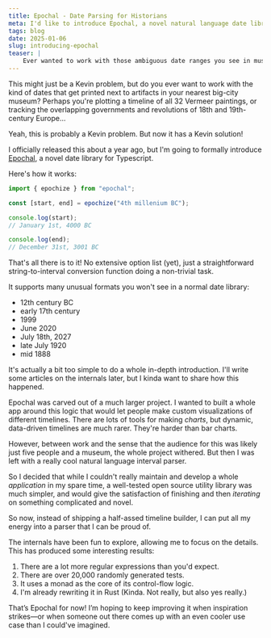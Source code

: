 ```yaml
---
title: Epochal - Date Parsing for Historians
meta: I'd like to introduce Epochal, a novel natural language date library handling for ambiguous historical dates.
tags: blog
date: 2025-01-06
slug: introducing-epochal
teaser: |
    Ever wanted to work with those ambiguous date ranges you see in museum exhibits? Whether it's plotting the timeline of Vermeer’s masterpieces or untangling the chaotic revolutions of 18th-century Europe, I’ve got a solution for you—or maybe just for me! Meet Epochal, a novel date library for Typescript that brings natural language date parsing to a whole new level.
---
```


This might just be a Kevin problem, but do you ever want to work with the kind
of dates that get printed next to artifacts in your nearest big-city museum?
Perhaps you're plotting a timeline of all 32 Vermeer paintings, or tracking the
overlapping governments and revolutions of 18th and 19th-century Europe...

Yeah, this is probably a Kevin problem. But now it has a Kevin solution!

I officially released this about a year ago, but I'm going to formally introduce
[Epochal](https://github.com/kjrocker/epochal), a novel date library for
Typescript.

Here's how it works:

```ts
import { epochize } from "epochal";

const [start, end] = epochize("4th millenium BC");

console.log(start);
// January 1st, 4000 BC

console.log(end);
// December 31st, 3001 BC
```

That's all there is to it! No extensive option list (yet), just a
straightforward string-to-interval conversion function doing a non-trivial task.

It supports many unusual formats you won't see in a normal date library:

- 12th century BC
- early 17th century
- 1999
- June 2020
- July 18th, 2027
- late July 1920
- mid 1888

It's actually a bit too simple to do a whole in-depth introduction. I'll write
some articles on the internals later, but I kinda want to share how this
happened.

Epochal was carved out of a much larger project. I wanted to built a whole app
around this logic that would let people make custom visualizations of different
timelines. There are lots of tools for making _charts_, but dynamic, data-driven
timelines are much rarer. They're harder than bar charts.

However, between work and the sense that the audience for this was likely just
five people and a museum, the whole project withered. But then I was left with a
really cool natural language interval parser.

So I decided that while I couldn't really maintain and develop a whole
_application_ in my spare time, a well-tested open source utility library was
much simpler, and would give the satisfaction of finishing and then _iterating_
on something complicated and novel.

So now, instead of shipping a half-assed timeline builder, I can put all my
energy into a parser that I can be proud of.

The internals have been fun to explore, allowing me to focus on the details.
This has produced some interesting results:

1. There are a lot more regular expressions than you'd expect.
2. There are over 20,000 randomly generated tests.
3. It uses a monad as the core of its control-flow logic.
4. I'm already rewriting it in Rust (Kinda. Not really, but also yes really.)

That’s Epochal for now! I’m hoping to keep improving it when inspiration
strikes—or when someone out there comes up with an even cooler use case than I
could've imagined.
